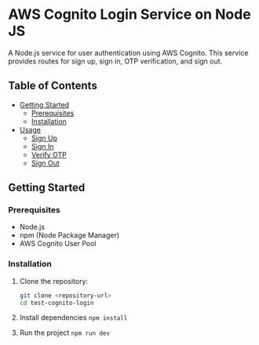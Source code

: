 # AWS Cognito Login Service on Node JS

A Node.js service for user authentication using AWS Cognito. This service provides routes for sign up, sign in, OTP verification, and sign out.

## Table of Contents

- [Getting Started](#getting-started)
    - [Prerequisites](#prerequisites)
    - [Installation](#installation)
- [Usage](#usage)
    - [Sign Up](#sign-up)
    - [Sign In](#sign-in)
    - [Verify OTP](#verify-otp)
    - [Sign Out](#sign-out)


## Getting Started

### Prerequisites

- Node.js
- npm (Node Package Manager)
- AWS Cognito User Pool

### Installation

1. Clone the repository:

   ```bash
   git clone <repository-url>
   cd test-cognito-login
   
2. Install dependencies ``npm install``
3. Run the project ``npm run dev``
